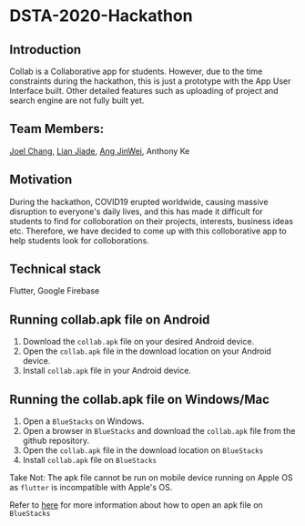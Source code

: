 # DSTA-2020-Hackathon

## Introduction
Collab is a Collaborative app for students. However, due to the time constraints during the hackathon, this is just a prototype with the App User Interface built. Other detailed features such as uploading of project and search engine are not fully built yet.

## Team Members:
[Joel Chang](https://github.com/joelczk), [Lian Jiade](https://github.com/csjiade), [Ang JinWei](https://github.com/ijinwei), Anthony Ke

## Motivation
During the hackathon, COVID19 erupted worldwide, causing massive disruption to everyone's daily lives, and this has made it difficult for students to find for colloboration on their projects, interests, business ideas etc. Therefore, we have decided to come up with this colloborative app to help students look for colloborations.

## Technical stack
Flutter, Google Firebase

## Running collab.apk file on Android
1. Download the `collab.apk` file on your desired Android device.
2. Open the `collab.apk` file in the download location on your Android device.
3. Install `collab.apk` file in your Android device.

## Running the collab.apk file on Windows/Mac
1. Open a `BlueStacks` on Windows.
2. Open a browser in `BlueStacks` and download the `collab.apk` file from the github repository.
3. Open the `collab.apk` file in the download location on `BlueStacks`
4. Install `collab.apk` file on `BlueStacks`

Take Not: The apk file cannot be run on mobile device running on Apple OS as `flutter` is incompatible with Apple's OS.

Refer to [here](https://support.bluestacks.com/hc/en-us/articles/115003193406-How-can-I-install-an-app-on-BlueStacks-3-#:~:text=Tap%20on%20%E2%80%9CChoose%20Apk%E2%80%9D%20option,on%20open%20to%20install%20it.) for more information about how to open an apk file on `BlueStacks`

